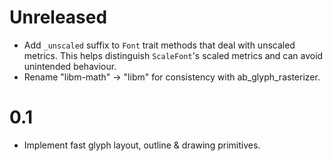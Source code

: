 # Unreleased
* Add `_unscaled` suffix to  `Font` trait methods that deal with unscaled metrics.
  This helps distinguish `ScaleFont`'s scaled metrics and can avoid unintended behaviour.
* Rename "libm-math" -> "libm" for consistency with ab_glyph_rasterizer. 

# 0.1
* Implement fast glyph layout, outline & drawing primitives.
